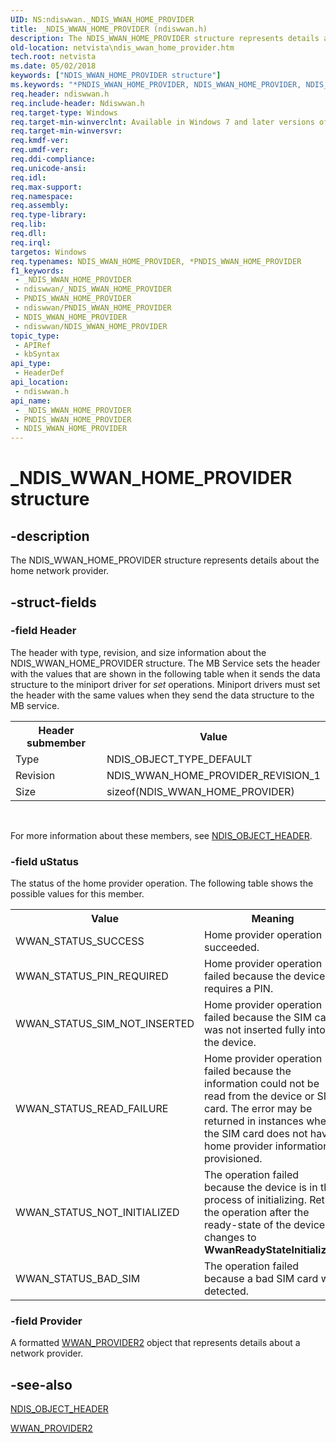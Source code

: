 ```yaml
---
UID: NS:ndiswwan._NDIS_WWAN_HOME_PROVIDER
title: _NDIS_WWAN_HOME_PROVIDER (ndiswwan.h)
description: The NDIS_WWAN_HOME_PROVIDER structure represents details about the home network provider.
old-location: netvista\ndis_wwan_home_provider.htm
tech.root: netvista
ms.date: 05/02/2018
keywords: ["NDIS_WWAN_HOME_PROVIDER structure"]
ms.keywords: "*PNDIS_WWAN_HOME_PROVIDER, NDIS_WWAN_HOME_PROVIDER, NDIS_WWAN_HOME_PROVIDER structure [Network Drivers Starting with Windows Vista], PNDIS_WWAN_HOME_PROVIDER, PNDIS_WWAN_HOME_PROVIDER structure pointer [Network Drivers Starting with Windows Vista], WwanRef_8a7e631d-16f6-461d-89f1-805dd56f4803.xml, _NDIS_WWAN_HOME_PROVIDER, ndiswwan/NDIS_WWAN_HOME_PROVIDER, ndiswwan/PNDIS_WWAN_HOME_PROVIDER, netvista.ndis_wwan_home_provider"
req.header: ndiswwan.h
req.include-header: Ndiswwan.h
req.target-type: Windows
req.target-min-winverclnt: Available in Windows 7 and later versions of Windows.
req.target-min-winversvr: 
req.kmdf-ver: 
req.umdf-ver: 
req.ddi-compliance: 
req.unicode-ansi: 
req.idl: 
req.max-support: 
req.namespace: 
req.assembly: 
req.type-library: 
req.lib: 
req.dll: 
req.irql: 
targetos: Windows
req.typenames: NDIS_WWAN_HOME_PROVIDER, *PNDIS_WWAN_HOME_PROVIDER
f1_keywords:
 - _NDIS_WWAN_HOME_PROVIDER
 - ndiswwan/_NDIS_WWAN_HOME_PROVIDER
 - PNDIS_WWAN_HOME_PROVIDER
 - ndiswwan/PNDIS_WWAN_HOME_PROVIDER
 - NDIS_WWAN_HOME_PROVIDER
 - ndiswwan/NDIS_WWAN_HOME_PROVIDER
topic_type:
 - APIRef
 - kbSyntax
api_type:
 - HeaderDef
api_location:
 - ndiswwan.h
api_name:
 - _NDIS_WWAN_HOME_PROVIDER
 - PNDIS_WWAN_HOME_PROVIDER
 - NDIS_WWAN_HOME_PROVIDER
---
```


# _NDIS_WWAN_HOME_PROVIDER structure


## -description

The NDIS_WWAN_HOME_PROVIDER structure represents details about the home network provider.

## -struct-fields

### -field Header

The header with type, revision, and size information about the NDIS_WWAN_HOME_PROVIDER structure.
     The MB Service sets the header with the values that are shown in the following table when it sends the
     data structure to the miniport driver for 
     <i>set</i> operations. Miniport drivers must set the header with the same values when they send the data
     structure to the MB service.
     

<table>
<tr>
<th>Header submember</th>
<th>Value</th>
</tr>
<tr>
<td>
Type

</td>
<td>
NDIS_OBJECT_TYPE_DEFAULT

</td>
</tr>
<tr>
<td>
Revision

</td>
<td>
 NDIS_WWAN_HOME_PROVIDER_REVISION_1

</td>
</tr>
<tr>
<td>
Size

</td>
<td>
sizeof(NDIS_WWAN_HOME_PROVIDER)

</td>
</tr>
</table>
 

For more information about these members, see 
     <a href="/windows-hardware/drivers/ddi/objectheader/ns-objectheader-ndis_object_header">NDIS_OBJECT_HEADER</a>.

### -field uStatus

The status of the home provider operation. The following table shows the possible values for this
     member.
     

<table>
<tr>
<th>Value</th>
<th>Meaning</th>
</tr>
<tr>
<td>
WWAN_STATUS_SUCCESS

</td>
<td>
Home provider operation succeeded.

</td>
</tr>
<tr>
<td>
WWAN_STATUS_PIN_REQUIRED

</td>
<td>
Home provider operation failed because the device requires a PIN.

</td>
</tr>
<tr>
<td>
WWAN_STATUS_SIM_NOT_INSERTED

</td>
<td>
Home provider operation failed because the SIM card was not inserted fully into the device.

</td>
</tr>
<tr>
<td>
WWAN_STATUS_READ_FAILURE

</td>
<td>
Home provider operation failed because the information could not be read from the device or SIM
        card. The error may be returned in instances where the SIM card does not have home provider
        information provisioned.

</td>
</tr>
<tr>
<td>
WWAN_STATUS_NOT_INITIALIZED

</td>
<td>
The operation failed because the device is in the process of initializing. Retry the operation
        after the ready-state of the device changes to 
        <b>WwanReadyStateInitialized</b>.

</td>
</tr>
<tr>
<td>
WWAN_STATUS_BAD_SIM

</td>
<td>
The operation failed because a bad SIM card was detected.

</td>
</tr>
</table>

### -field Provider

A formatted 
     <a href="/windows-hardware/drivers/ddi/wwan/ns-wwan-_wwan_provider2">WWAN_PROVIDER2</a> object that represents details
     about a network provider.

## -see-also

<a href="/windows-hardware/drivers/ddi/objectheader/ns-objectheader-ndis_object_header">NDIS_OBJECT_HEADER</a>



<a href="/windows-hardware/drivers/ddi/wwan/ns-wwan-_wwan_provider2">WWAN_PROVIDER2</a>

